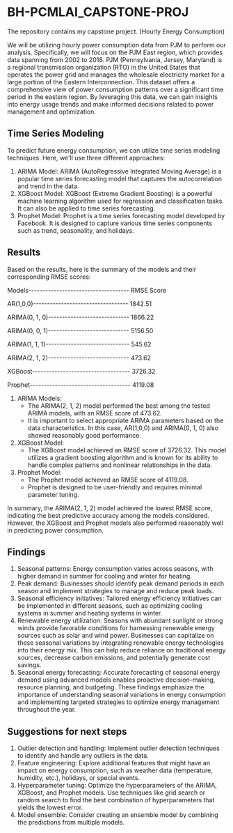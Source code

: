 # BH-PCMLAI_CAPSTONE-PROJ
The repository contains my capstone project. (Hourly Energy Consumption)

We will be utilizing hourly power consumption data from PJM to perform our analysis. Specifically, we will focus on the PJM East region, which provides data spanning from 2002 to 2018. PJM (Pennsylvania, Jersey, Maryland) is a regional transmission organization (RTO) in the United States that operates the power grid and manages the wholesale electricity market for a large portion of the Eastern Interconnection. This dataset offers a comprehensive view of power consumption patterns over a significant time period in the eastern region. By leveraging this data, we can gain insights into energy usage trends and make informed decisions related to power management and optimization.

## Time Series Modeling
To predict future energy consumption, we can utilize time series modeling techniques. Here, we'll use three different approaches: 

1. ARIMA Model:
ARIMA (AutoRegressive Integrated Moving Average) is a popular time series forecasting model that captures the autocorrelation and trend in the data. 
2. XGBoost Model:
XGBoost (Extreme Gradient Boosting) is a powerful machine learning algorithm used for regression and classification tasks. It can also be applied to time series forecasting.
3. Prophet Model:
Prophet is a time series forecasting model developed by Facebook. It is designed to capture various time series components such as trend, seasonality, and holidays. 

## Results
Based on the results, here is the summary of the models and their corresponding RMSE scores:


Models------------------------------------	RMSE Score

AR(1,0,0)----------------------------------  1842.51

ARIMA(0, 1, 0)-----------------------------	1866.22

ARIMA(0, 0, 1)-----------------------------	5156.50

ARIMA(1, 1, 1)------------------------------	545.62

ARIMA(2, 1, 2)-----------------------------	473.62

XGBoost-----------------------------------	3726.32

Prophet------------------------------------	4119.08


1. ARIMA Models:
    * The ARIMA(2, 1, 2) model performed the best among the tested ARIMA models, with an RMSE score of 473.62. 
    * It is important to select appropriate ARIMA parameters based on the data characteristics. In this case, AR(1,0,0) and ARIMA(0, 1, 0) also showed reasonably good performance.
2. XGBoost Model:
    * The XGBoost model achieved an RMSE score of 3726.32. This model utilizes a gradient boosting algorithm and is known for its ability to handle complex patterns and nonlinear relationships in the data.
3. Prophet Model:
    * The Prophet model achieved an RMSE score of 4119.08. 
    * Prophet is designed to be user-friendly and requires minimal parameter tuning.

In summary, the ARIMA(2, 1, 2) model achieved the lowest RMSE score, indicating the best predictive accuracy among the models considered. However, the XGBoost and Prophet models also performed reasonably well in predicting power consumption.

## Findings
1. Seasonal patterns: Energy consumption varies across seasons, with higher demand in summer for cooling and winter for heating.
2. Peak demand: Businesses should identify peak demand periods in each season and implement strategies to manage and reduce peak loads.
3. Seasonal efficiency initiatives: Tailored energy efficiency initiatives can be implemented in different seasons, such as optimizing cooling systems in summer and heating systems in winter.
4. Renewable energy utilization: Seasons with abundant sunlight or strong winds provide favorable conditions for harnessing renewable energy sources such as solar and wind power. Businesses can capitalize on these seasonal variations by integrating renewable energy technologies into their energy mix. This can help reduce reliance on traditional energy sources, decrease carbon emissions, and potentially generate cost savings.
5. Seasonal energy forecasting: Accurate forecasting of seasonal energy demand using advanced models enables proactive decision-making, resource planning, and budgeting.
These findings emphasize the importance of understanding seasonal variations in energy consumption and implementing targeted strategies to optimize energy management throughout the year.

## Suggestions for next steps
1. Outlier detection and handling: Implement outlier detection techniques to identify and handle any outliers in the data. 
2. Feature engineering: Explore additional features that might have an impact on energy consumption, such as weather data (temperature, humidity, etc.), holidays, or special events. 
3. Hyperparameter tuning: Optimize the hyperparameters of the ARIMA, XGBoost, and Prophet models. Use techniques like grid search or random search to find the best combination of hyperparameters that yields the lowest error.
4. Model ensemble: Consider creating an ensemble model by combining the predictions from multiple models. 
